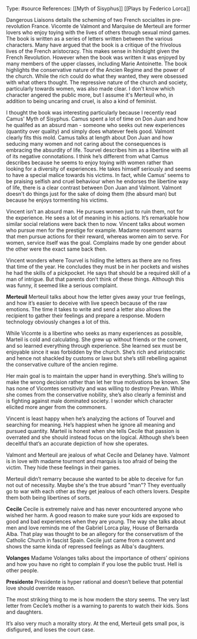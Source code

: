 Type: #source 
References: [[Myth of Sisyphus]]
[[Plays by Federico Lorca]]

Dangerous Liaisons details the scheming of two French socialites in pre-revolution France. Vicomte de Valmont and Marquise de Merteuil are former lovers who enjoy toying with the lives of others through sexual mind games. The book is written as a series of letters written between the various characters. Many have argued that the book is a critique of the frivolous lives of the French aristocracy. This makes sense in hindsight given the French Revolution. However when the book was written it was enjoyed by many members of the upper classes, including Marie Antoinette. The book highlights the conservative nature of the Ancien Regime and the power of the church. While the rich could do what they wanted, they were obsessed with what others thought. The repressive nature of the church and society, particularly towards women, was also made clear. I don't know which character angered the public more, but I assume it's Merteuil who, in addition to being uncaring and cruel, is also a kind of feminist. 

I thought the book was interesting particularly because I recently read Camus' Myth of Sisyphus. Camus spent a lot of time on Don Juan and how he qualifed as an absurd man - someone who seeks out new experiences (quantity over quality) and simply does whatever feels good. Valmont clearly fits this mold. Camus talks at length about Don Juan and how seducing many women and not caring about the consequences is embracing the absurdity of life. Tourvel describes him as a libertine with all of its negative connotations. I think he’s different from what Camus describes because he seems to enjoy toying with women rather than looking for a diversity of experiences. He takes himself seriously and seems to have a special malice towards his victims. In fact, while Camus' seems to be praising selfish and cruel behaviour when he endorses the libertine way of life, there is a clear contrast between Don Juan and Valmont. Valmont doesn't do things just for the sake of doing them (the absurd man)  but because he enjoys tormenting his victims.   

Vincent isn’t an absurd man. He pursues women just to ruin them, not for the experience. He sees a lot of meaning in his actions. It’s remarkable how similar social relations were back then to now. Vincent talks about women who pursue men for the prestige for example. Madame rosemomt warns that men pursue actions for their reward, whereas women aim to serve. For women, service itself was the goal. Complains made by one gender about the other were the exact same back then. 

Vincent wonders where Tourvel is hiding the letters as there are no fires that time of the year. He concludes they must be in her pockets and wishes he had the skills of a pickpocket. He says that should be a required skill of a man of intrigue. But that parents don’t think of these things. Although this was funny, it seemed like a serious complaint.   


**Merteuil**
Merteuil talks about how the letter gives away your true feelings, and how it’s easier to deceive with live speech because of the raw emotions. The time it takes to write and send a letter also allows the recipient to gather their feelings and prepare a response. Modern technology obviously changes a lot of this. 

While Vicomte is a libertine who seeks as many experiences as possible, Marteil is cold and calculating. She grew up without friends or the convent, and so learned everything through experience. She learned sex must be enjoyable since it was forbidden by the church. She’s rich and aristocratic and hence not shackled by customs or laws but she’s still rebelling against the conservative culture of the ancien regime.   

Her main goal is to maintain the upper hand in everything. She’s willing to make the wrong decision rather than let her true motivations be known. She has none of Vicomtes sensitivity and was willing to destroy Prevan. While she comes from the conservative nobility, she’s also clearly a feminist and is fighting against male dominated society. I wonder which character elicited more anger from the commoners.

Vincent is least happy when he’s analyzing the actions of Tourvel and searching for meaning. He’s happiest when he ignore all meaning and pursued quantity. Marteil is honest when she tells Cecile that passion is overrated and she should instead focus on the logical. Although she’s been deceitful that’s an accurate depiction of how she operates.

Valmont and Merteuil are jealous of what Cecile and Delaney have. Valmont is in love with madame tourmont and marquis is too afraid of being the victim. They hide these feelings in their games.

Merteuil didn’t remarry because she wanted to be able to deceive for fun not out of necessity. Maybe she's the true absurd "man"? They eventually go to war with each other as they get jealous of each others lovers. Despite them both being libertines of sorts.

**Cecile**
Cecile is extremely naive and has never encountered anyone who wished her harm. A good reason to make sure your kids are exposed to good and bad experiences when they are young. The way she talks about men and love reminds me of the Gabriel Lorca play, House of Bernarda Alba. That play was thought to be an allegory for the conservatism of the Catholic Church in fascist Spain. Cecile just came from a convent and shows the same kinda of repressed feelings as Alba's daughters.
  
**Volanges**
Madame Volanges talks about the importance of others’ opinions and how you have no right to complain if you lose the public trust. Hell is other people.   

**Presidente**
Presidente is hyper rational and doesn’t believe that potential love should override reason.


The most striking thing to me is how modern the story seems. The very last letter from Cecile’s mother is a warning to parents to watch their kids. Sons and daughters. 

It’s also very much a morality story. At the end, Merteuil gets small pox, is disfigured, and loses the court case.